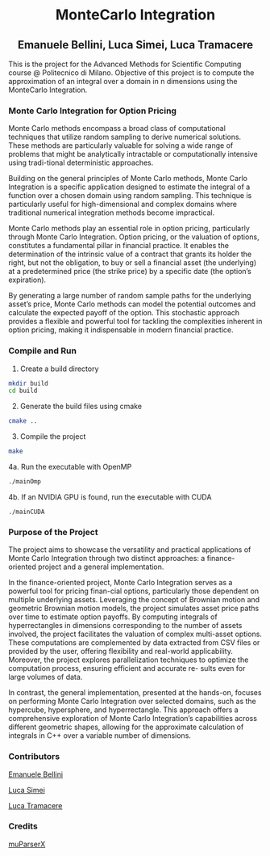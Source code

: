 # <div align="center"> MonteCarlo Integration </div>
## <div align="center"> Emanuele Bellini, Luca Simei, Luca Tramacere </div>

This is the project for the Advanced Methods for Scientific Computing course @ Politecnico di Milano. Objective of this project is to compute the approximation of an integral over a domain in n dimensions using the MonteCarlo Integration.

### Monte Carlo Integration for Option Pricing

Monte Carlo methods encompass a broad class of computational techniques that utilize random sampling to derive numerical solutions. These methods are particularly valuable for solving a wide range of problems that might be analytically intractable or computationally intensive using tradi-tional deterministic approaches.

Building on the general principles of Monte Carlo methods, Monte Carlo Integration is a specific application designed to estimate the integral of a function over a chosen domain using random sampling. This technique is particularly useful for high-dimensional and complex domains where traditional numerical integration methods become impractical.

Monte Carlo methods play an essential role in option pricing, particularly through Monte Carlo Integration. Option pricing, or the valuation of options, constitutes a fundamental pillar in financial practice. It enables the determination of the intrinsic value of a contract that grants its holder the right, but not the obligation, to buy or sell a financial asset (the underlying) at a predetermined price (the
strike price) by a specific date (the option’s expiration).

By generating a large number of random sample paths for the underlying asset’s price, Monte Carlo methods can model the potential outcomes and calculate the expected payoff of the option. This stochastic approach provides a flexible and powerful tool for tackling the complexities inherent in option pricing, making it indispensable in modern financial practice.

### Compile and Run

1. Create a build directory
```bash
mkdir build
cd build
```

2. Generate the build files using cmake
```bash
cmake ..
```

3. Compile the project
```bash
make
```

4a. Run the executable with OpenMP
```bash
./mainOmp
```

4b. If an NVIDIA GPU is found, run the executable with CUDA
```
./mainCUDA
```

### Purpose of the Project
The project aims to showcase the versatility and practical applications of Monte Carlo Integration through two distinct approaches: a finance-oriented project and a general implementation. 

In the finance-oriented project, Monte Carlo Integration serves as a powerful tool for pricing finan-cial options, particularly those dependent on multiple underlying assets. Leveraging the concept of Brownian motion and geometric Brownian motion models, the project simulates asset price paths over time to estimate option payoffs. By computing integrals of hyperrectangles in dimensions corresponding to the number of assets involved, the project facilitates the valuation of complex
multi-asset options. These computations are complemented by data extracted from CSV files or provided by the user, offering flexibility and real-world applicability. Moreover, the project explores parallelization techniques to optimize the computation process, ensuring efficient and accurate re- sults even for large volumes of data.

In contrast, the general implementation, presented at the hands-on, focuses on performing Monte Carlo Integration over selected domains, such as the hypercube, hypersphere, and hyperrectangle. This approach offers a comprehensive exploration of Monte Carlo Integration’s capabilities across different geometric shapes, allowing for the approximate calculation of integrals in C++ over a variable number of dimensions.

### Contributors
[Emanuele Bellini](https://github.com/EmanueleBellini99)

[Luca Simei](https://github.com/luca-simei)

[Luca Tramacere](https://github.com/trama00)

### Credits
[muParserX](https://github.com/beltoforion/muparserx)
